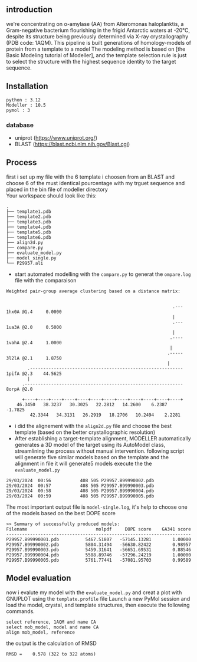## introduction 
we're concentrating on α-amylase (AA) from Alteromonas haloplanktis, a Gram-negative bacterium flourishing in the frigid Antarctic waters at -20°C, despite its structure being previously determined via X-ray crystallography (PDB code: 1AQM).
This pipeline is built generations of homology-models of protein from a template to a model 
The modeling method is based on [the Basic Modeling tutorial of Modeller], and the template selection rule is just to select the structure with the highest sequence identity to the target sequence.
## Installation
```
python : 3.12
Modeller : 10.5
pymol : 3
```
### database
- uniprot (https://www.uniprot.org/)
- BLAST (https://blast.ncbi.nlm.nih.gov/Blast.cgi)
## Process
first i set up my file with the 6 template i choosen from an BLAST and choose 6 of the must identical pourcentage with my trguet sequence and placed in the bin file of modeller directory  
Your workspace should look like this:
```
.
├── template1.pdb
├── template2.pdb
├── template3.pdb
├── template4.pdb
├── template5.pdb
├── template6.pdb
├── align2d.py
├── compare.py
├── evaluate_model.py
├── model_single.py
└── P29957.ali
```
- start automated modelling with the `compare.py` to generat the `ompare.log` file with the comparaison 
```
Weighted pair-group average clustering based on a distance matrix:


                                                               .--- 1hx0A @1.4     0.0000
                                                               |
                                                               .--- 1ua3A @2.0     0.5000
                                                               |
                                                              .---- 1vahA @2.4     1.0000
                                                              |
                                                             .----- 3l2lA @2.1     1.8750
                                                             |
        .---------------------------------------------------------- 1pifA @2.3    44.5625
        |
      .------------------------------------------------------------ 8orpA @2.0

      +----+----+----+----+----+----+----+----+----+----+----+----+
    46.3450   38.3237   30.3025   22.2812   14.2600    6.2387   -1.7825
         42.3344   34.3131   26.2919   18.2706   10.2494    2.2281

```
- i did the alignement with the `align2d.py` file and choose the best template (based on the  better crystallographic resolution)
- After establishing a target-template alignment, MODELLER automatically generates a 3D model of the target using its AutoModel class, streamlining the process without manual intervention.
following script will generate five similar models based on the template and the alignment in file it will generate5 models
execute the the `evaluate_model.py`
```shell
29/03/2024  00:56           408 505 P29957.B99990002.pdb
29/03/2024  00:57           408 505 P29957.B99990003.pdb
29/03/2024  00:58           408 505 P29957.B99990004.pdb
29/03/2024  00:59           408 505 P29957.B99990005.pdb
```
 The most important output file is `model-single.log`, it's help to choose one of the models based on the best DOPE score
```
>> Summary of successfully produced models:
Filename                          molpdf     DOPE score    GA341 score
----------------------------------------------------------------------
P29957.B99990001.pdb          5467.51807   -57145.13281        1.00000
P29957.B99990002.pdb          5804.31494   -56630.82422        0.98957
P29957.B99990003.pdb          5459.31641   -56651.69531        0.88546
P29957.B99990004.pdb          5588.89746   -57296.24219        1.00000
P29957.B99990005.pdb          5761.77441   -57081.95703        0.99589
```
## Model evaluation
now i evalute my model with the `evaluate_model.py` and creat a plot with GNUPLOT using the `template.profile` file 
Launch a new PyMol session and load the model, crystal, and template structures, then execute the following commands.
```shell
select reference, 1AQM and name CA
select mob_model, model and name CA
align mob_model, reference
```
the output is the calculation of  RMSD
```
RMSD =    0.578 (322 to 322 atoms)
``` 
